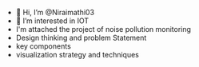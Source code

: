 - 👋 Hi, I’m @Niraimathi03
- 👀 I’m interested in IOT
- I'm attached the project of noise pollution monitoring
- Design thinking and problem Statement
- key components
- visualization strategy and techniques 

<!---
Niraimathi03/Niraimathi03 is a ✨ special ✨ repository because its `README.md` (this file) appears on your GitHub profile.
You can click the Preview link to take a look at your changes.
--->
